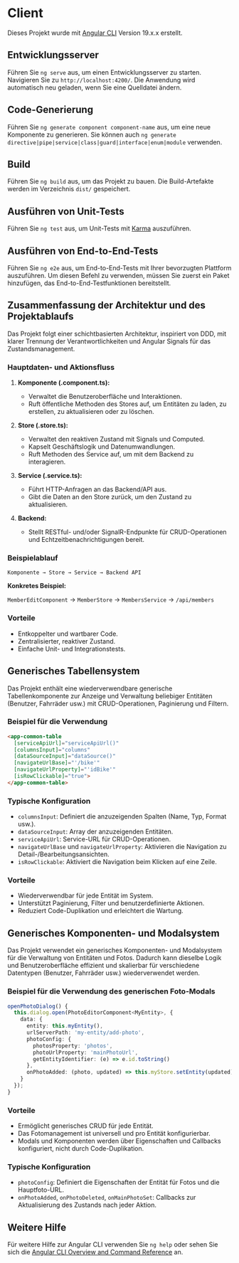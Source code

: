 # Client

Dieses Projekt wurde mit [Angular CLI](https://github.com/angular/angular-cli) Version 19.x.x erstellt.

## Entwicklungsserver

Führen Sie `ng serve` aus, um einen Entwicklungsserver zu starten. Navigieren Sie zu `http://localhost:4200/`. Die Anwendung wird automatisch neu geladen, wenn Sie eine Quelldatei ändern.

## Code-Generierung

Führen Sie `ng generate component component-name` aus, um eine neue Komponente zu generieren. Sie können auch `ng generate directive|pipe|service|class|guard|interface|enum|module` verwenden.

## Build

Führen Sie `ng build` aus, um das Projekt zu bauen. Die Build-Artefakte werden im Verzeichnis `dist/` gespeichert.

## Ausführen von Unit-Tests

Führen Sie `ng test` aus, um Unit-Tests mit [Karma](https://karma-runner.github.io) auszuführen.

## Ausführen von End-to-End-Tests

Führen Sie `ng e2e` aus, um End-to-End-Tests mit Ihrer bevorzugten Plattform auszuführen. Um diesen Befehl zu verwenden, müssen Sie zuerst ein Paket hinzufügen, das End-to-End-Testfunktionen bereitstellt.

## Zusammenfassung der Architektur und des Projektablaufs

Das Projekt folgt einer schichtbasierten Architektur, inspiriert von DDD, mit klarer Trennung der Verantwortlichkeiten und Angular Signals für das Zustandsmanagement.

### Hauptdaten- und Aktionsfluss

1. **Komponente (.component.ts):**
   - Verwaltet die Benutzeroberfläche und Interaktionen.
   - Ruft öffentliche Methoden des Stores auf, um Entitäten zu laden, zu erstellen, zu aktualisieren oder zu löschen.

2. **Store (.store.ts):**
   - Verwaltet den reaktiven Zustand mit Signals und Computed.
   - Kapselt Geschäftslogik und Datenumwandlungen.
   - Ruft Methoden des Service auf, um mit dem Backend zu interagieren.

3. **Service (.service.ts):**
   - Führt HTTP-Anfragen an das Backend/API aus.
   - Gibt die Daten an den Store zurück, um den Zustand zu aktualisieren.

4. **Backend:**
   - Stellt RESTful- und/oder SignalR-Endpunkte für CRUD-Operationen und Echtzeitbenachrichtigungen bereit.

### Beispielablauf

```
Komponente → Store → Service → Backend API
```

**Konkretes Beispiel:**

`MemberEditComponent` → `MemberStore` → `MembersService` → `/api/members`

### Vorteile
- Entkoppelter und wartbarer Code.
- Zentralisierter, reaktiver Zustand.
- Einfache Unit- und Integrationstests.

## Generisches Tabellensystem

Das Projekt enthält eine wiederverwendbare generische Tabellenkomponente zur Anzeige und Verwaltung beliebiger Entitäten (Benutzer, Fahrräder usw.) mit CRUD-Operationen, Paginierung und Filtern.

### Beispiel für die Verwendung

```html
<app-common-table
  [serviceApiUrl]="serviceApiUrl()"
  [columnsInput]="columns"
  [dataSourceInput]="dataSource()"
  [navigateUrlBase]="'/bike'"
  [navigateUrlProperty]="'idBike'"
  [isRowClickable]="true">
</app-common-table>
```

### Typische Konfiguration
- `columnsInput`: Definiert die anzuzeigenden Spalten (Name, Typ, Format usw.).
- `dataSourceInput`: Array der anzuzeigenden Entitäten.
- `serviceApiUrl`: Service-URL für CRUD-Operationen.
- `navigateUrlBase` und `navigateUrlProperty`: Aktivieren die Navigation zu Detail-/Bearbeitungsansichten.
- `isRowClickable`: Aktiviert die Navigation beim Klicken auf eine Zeile.

### Vorteile
- Wiederverwendbar für jede Entität im System.
- Unterstützt Paginierung, Filter und benutzerdefinierte Aktionen.
- Reduziert Code-Duplikation und erleichtert die Wartung.

## Generisches Komponenten- und Modalsystem

Das Projekt verwendet ein generisches Komponenten- und Modalsystem für die Verwaltung von Entitäten und Fotos. Dadurch kann dieselbe Logik und Benutzeroberfläche effizient und skalierbar für verschiedene Datentypen (Benutzer, Fahrräder usw.) wiederverwendet werden.

### Beispiel für die Verwendung des generischen Foto-Modals

```typescript
openPhotoDialog() {
  this.dialog.open(PhotoEditorComponent<MyEntity>, {
    data: {
      entity: this.myEntity(),
      urlServerPath: 'my-entity/add-photo',
      photoConfig: {
        photosProperty: 'photos',
        photoUrlProperty: 'mainPhotoUrl',
        getEntityIdentifier: (e) => e.id.toString()
      },
      onPhotoAdded: (photo, updated) => this.myStore.setEntity(updated)
    }
  });
}
```

### Vorteile
- Ermöglicht generisches CRUD für jede Entität.
- Das Fotomanagement ist universell und pro Entität konfigurierbar.
- Modals und Komponenten werden über Eigenschaften und Callbacks konfiguriert, nicht durch Code-Duplikation.

### Typische Konfiguration
- `photoConfig`: Definiert die Eigenschaften der Entität für Fotos und die Hauptfoto-URL.
- `onPhotoAdded`, `onPhotoDeleted`, `onMainPhotoSet`: Callbacks zur Aktualisierung des Zustands nach jeder Aktion.

## Weitere Hilfe

Für weitere Hilfe zur Angular CLI verwenden Sie `ng help` oder sehen Sie sich die [Angular CLI Overview and Command Reference](https://angular.io/cli) an.
